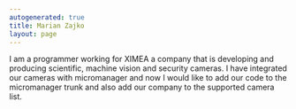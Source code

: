 ```yaml
---
autogenerated: true
title: Marian Zajko
layout: page
---
```


I am a programmer working for XIMEA a company that is developing and
producing scientific, machine vision and security cameras. I have
integrated our cameras with micromanager and now I would like to add our
code to the micromanager trunk and also add our company to the supported
camera list.
